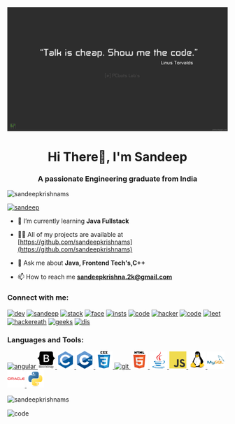 <img src="https://github.com/sandeepkrishnams/sandeepkrishnams/blob/main/499786.png"/>
<h1 align="center">Hi There👋, I'm Sandeep</h1>
<h3 align="center">A passionate Engineering graduate from India</h3>

<p align="left"> <img src="https://komarev.com/ghpvc/?username=sandeepkrishnams&label=Profile%20views&color=0e75b6&style=flat" alt="sandeepkrishnams" /> </p>

<p align="left"> <a href="https://twitter.com/sandeep" target="blank"><img src="https://img.shields.io/twitter/follow/sandeep?logo=twitter&style=for-the-badge" alt="sandeep" /></a> </p>

- 🌱 I’m currently learning **Java Fullstack**

- 👨‍💻 All of my projects are available at [https://github.com/sandeepkrishnams](https://github.com/sandeepkrishnams)

- 💬 Ask me about **Java, Frontend Tech's,C++**

- 📫 How to reach me **sandeepkrishna.2k@gmail.com**

<p align="left">
<h3 align="left">Connect with me:</h3>
<a href="https://dev.to/dev" target="blank"><img align="center" src="https://raw.githubusercontent.com/rahuldkjain/github-profile-readme-generator/master/src/images/icons/Social/devto.svg" alt="dev" height="30" width="40" /></a>
<a href="https://twitter.com/sandeep" target="blank"><img align="center" src="https://raw.githubusercontent.com/rahuldkjain/github-profile-readme-generator/master/src/images/icons/Social/twitter.svg" alt="sandeep" height="30" width="40" /></a>
<a href="https://stackoverflow.com/users/stack" target="blank"><img align="center" src="https://raw.githubusercontent.com/rahuldkjain/github-profile-readme-generator/master/src/images/icons/Social/stack-overflow.svg" alt="stack" height="30" width="40" /></a>
<a href="https://fb.com/face" target="blank"><img align="center" src="https://raw.githubusercontent.com/rahuldkjain/github-profile-readme-generator/master/src/images/icons/Social/facebook.svg" alt="face" height="30" width="40" /></a>
<a href="https://instagram.com/insts" target="blank"><img align="center" src="https://raw.githubusercontent.com/rahuldkjain/github-profile-readme-generator/master/src/images/icons/Social/instagram.svg" alt="insts" height="30" width="40" /></a>
<a href="https://www.codechef.com/users/code" target="blank"><img align="center" src="https://cdn.jsdelivr.net/npm/simple-icons@3.1.0/icons/codechef.svg" alt="code" height="30" width="40" /></a>
<a href="https://www.hackerrank.com/hacker" target="blank"><img align="center" src="https://raw.githubusercontent.com/rahuldkjain/github-profile-readme-generator/master/src/images/icons/Social/hackerrank.svg" alt="hacker" height="30" width="40" /></a>
<a href="https://codeforces.com/profile/code" target="blank"><img align="center" src="https://raw.githubusercontent.com/rahuldkjain/github-profile-readme-generator/master/src/images/icons/Social/codeforces.svg" alt="code" height="30" width="40" /></a>
<a href="https://www.leetcode.com/leet" target="blank"><img align="center" src="https://raw.githubusercontent.com/rahuldkjain/github-profile-readme-generator/master/src/images/icons/Social/leet-code.svg" alt="leet" height="30" width="40" /></a>
<a href="https://www.hackerearth.com/hackereath" target="blank"><img align="center" src="https://raw.githubusercontent.com/rahuldkjain/github-profile-readme-generator/master/src/images/icons/Social/hackerearth.svg" alt="hackereath" height="30" width="40" /></a>
<a href="https://auth.geeksforgeeks.org/user/geeks" target="blank"><img align="center" src="https://raw.githubusercontent.com/rahuldkjain/github-profile-readme-generator/master/src/images/icons/Social/geeks-for-geeks.svg" alt="geeks" height="30" width="40" /></a>
<a href="https://discord.gg/dis" target="blank"><img align="center" src="https://raw.githubusercontent.com/rahuldkjain/github-profile-readme-generator/master/src/images/icons/Social/discord.svg" alt="dis" height="30" width="40" /></a>
</p>

<h3 align="left">Languages and Tools:</h3>
<p align="left"> <a href="https://angular.io" target="_blank" rel="noreferrer"> <img src="https://angular.io/assets/images/logos/angular/angular.svg" alt="angular" width="40" height="40"/> </a> <a href="https://getbootstrap.com" target="_blank" rel="noreferrer"> <img src="https://raw.githubusercontent.com/devicons/devicon/master/icons/bootstrap/bootstrap-plain-wordmark.svg" alt="bootstrap" width="40" height="40"/> </a> <a href="https://www.cprogramming.com/" target="_blank" rel="noreferrer"> <img src="https://raw.githubusercontent.com/devicons/devicon/master/icons/c/c-original.svg" alt="c" width="40" height="40"/> </a> <a href="https://www.w3schools.com/cpp/" target="_blank" rel="noreferrer"> <img src="https://raw.githubusercontent.com/devicons/devicon/master/icons/cplusplus/cplusplus-original.svg" alt="cplusplus" width="40" height="40"/> </a> <a href="https://www.w3schools.com/css/" target="_blank" rel="noreferrer"> <img src="https://raw.githubusercontent.com/devicons/devicon/master/icons/css3/css3-original-wordmark.svg" alt="css3" width="40" height="40"/> </a> <a href="https://git-scm.com/" target="_blank" rel="noreferrer"> <img src="https://www.vectorlogo.zone/logos/git-scm/git-scm-icon.svg" alt="git" width="40" height="40"/> </a> <a href="https://www.w3.org/html/" target="_blank" rel="noreferrer"> <img src="https://raw.githubusercontent.com/devicons/devicon/master/icons/html5/html5-original-wordmark.svg" alt="html5" width="40" height="40"/> </a> <a href="https://www.java.com" target="_blank" rel="noreferrer"> <img src="https://raw.githubusercontent.com/devicons/devicon/master/icons/java/java-original.svg" alt="java" width="40" height="40"/> </a> <a href="https://developer.mozilla.org/en-US/docs/Web/JavaScript" target="_blank" rel="noreferrer"> <img src="https://raw.githubusercontent.com/devicons/devicon/master/icons/javascript/javascript-original.svg" alt="javascript" width="40" height="40"/> </a> <a href="https://www.linux.org/" target="_blank" rel="noreferrer"> <img src="https://raw.githubusercontent.com/devicons/devicon/master/icons/linux/linux-original.svg" alt="linux" width="40" height="40"/> </a> <a href="https://www.mysql.com/" target="_blank" rel="noreferrer"> <img src="https://raw.githubusercontent.com/devicons/devicon/master/icons/mysql/mysql-original-wordmark.svg" alt="mysql" width="40" height="40"/> </a> <a href="https://www.oracle.com/" target="_blank" rel="noreferrer"> <img src="https://raw.githubusercontent.com/devicons/devicon/master/icons/oracle/oracle-original.svg" alt="oracle" width="40" height="40"/> </a> <a href="https://www.python.org" target="_blank" rel="noreferrer"> <img src="https://raw.githubusercontent.com/devicons/devicon/master/icons/python/python-original.svg" alt="python" width="40" height="40"/> </a> </p>

<p align="left"><img align="center" src="https://github-readme-stats.vercel.app/api?username=sandeepkrishnams&show_icons=true&theme=vue" alt="sandeepkrishnams" /></p>
<p align="left"><img align="center" src="https://github-readme-stats.vercel.app/api/top-langs/?username=sandeepkrishnams&layout=compact" alt="code" height="195" width="467" /></p>
